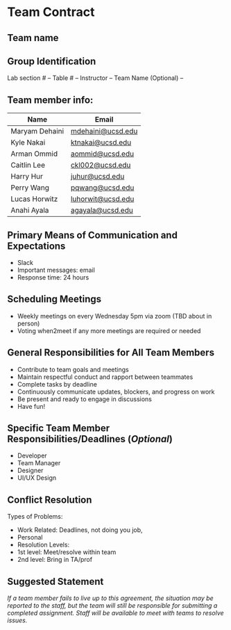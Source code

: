 # Team Contract
## Team name

## Group Identification
Lab section # –
Table # –
Instructor – 
Team Name (Optional) –

## Team member info:

|Name|Email|
|----|--------|
|Maryam Dehaini| mdehaini@ucsd.edu|
|Kyle Nakai|ktnakai@ucsd.edu|
|Arman Ommid|aommid@ucsd.edu|
|Caitlin Lee|ckl002@ucsd.edu|
|Harry Hur|juhur@ucsd.edu|
|Perry Wang|pqwang@ucsd.edu|
|Lucas Horwitz|luhorwit@ucsd.edu|
|Anahi Ayala|agayala@ucsd.edu|


## Primary Means of Communication and Expectations
- Slack
- Important messages: email
- Response time: 24 hours

## Scheduling Meetings
- Weekly meetings on every Wednesday 5pm via zoom (TBD about in person)
- Voting when2meet if any more meetings are required or needed

## General Responsibilities for All Team Members 
- Contribute to team goals and meetings
- Maintain respectful conduct and rapport between teammates
- Complete tasks by deadline
- Continuously communicate updates, blockers, and progress on work
- Be present and ready to engage in discussions
- Have fun!


## Specific Team Member Responsibilities/Deadlines (*Optional*)
- Developer 
- Team Manager
- Designer
- UI/UX Design


## Conflict Resolution
Types of Problems:
- Work Related: Deadlines, not doing you job,
- Personal
- Resolution Levels: 
- 1st level: Meet/resolve within team
- 2nd level: Bring in TA/prof

## Suggested Statement
*If a team member fails to live up to this agreement, the situation may be reported to the staff, but the team will still be responsible for submitting a completed assignment. Staff will be available to meet with teams to resolve issues.*
